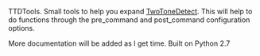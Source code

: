 TTDTools. Small tools to help you expand [TwoToneDetect](http://twotonedetect.net). This will help to do functions through the pre_command and post_command configuration options.

More documentation will be added as I get time.
Built on Python 2.7
